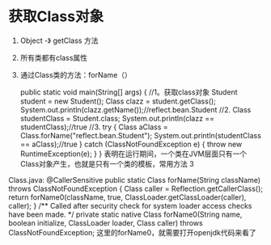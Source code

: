 # 获取Class对象
1. Object -》 getClass 方法
2. 所有类都有class属性
3. 通过Class类的方法：forName（）

    public static void main(String[] args) {
        //1。获取class对象
        Student student = new Student();
        Class<? extends Student> clazz = student.getClass();
        System.out.println(clazz.getName());//reflect.bean.Student
        //2.
        Class<Student> studentClass = Student.class;
        System.out.println(clazz == studentClass);//true
        //3.
        try {
            Class<?> aClass = Class.forName("reflect.bean.Student");
            System.out.println(studentClass == aClass);//true
        } catch (ClassNotFoundException e) {
            throw new RuntimeException(e);
        }
    }
表明在运行期间，一个类在JVM层面只有一个Class对象产生，也就是只有一个类的模板，常用方法 3

Class.java:
   @CallerSensitive
   public static Class<?> forName(String className)
                throws ClassNotFoundException {
        Class<?> caller = Reflection.getCallerClass();
        return forName0(className, true, ClassLoader.getClassLoader(caller), caller);
   }
    /** Called after security check for system loader access checks have been made. */
    private static native Class<?> forName0(String name, boolean initialize,
                                                ClassLoader loader,
                                                Class<?> caller)
    throws ClassNotFoundException;
这里的forName0，就需要打开openjdk代码来看了

